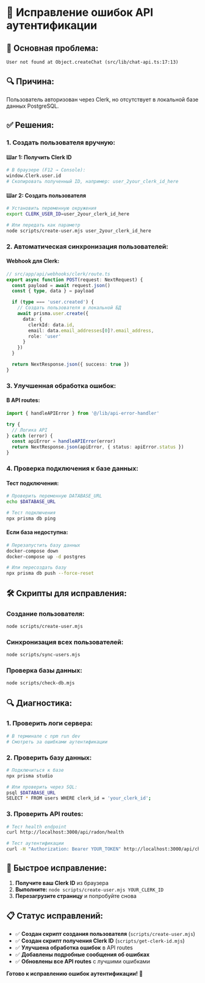 # 🔧 **Исправление ошибок API аутентификации**

## 🚨 **Основная проблема:**
```
User not found at Object.createChat (src/lib/chat-api.ts:17:13)
```

## 🔍 **Причина:**
Пользователь авторизован через Clerk, но отсутствует в локальной базе данных PostgreSQL.

## ✅ **Решения:**

### **1. Создать пользователя вручную:**

#### **Шаг 1: Получить Clerk ID**
```bash
# В браузере (F12 → Console):
window.Clerk.user.id
# Скопировать полученный ID, например: user_2your_clerk_id_here
```

#### **Шаг 2: Создать пользователя**
```bash
# Установить переменную окружения
export CLERK_USER_ID=user_2your_clerk_id_here

# Или передать как параметр
node scripts/create-user.mjs user_2your_clerk_id_here
```

### **2. Автоматическая синхронизация пользователей:**

#### **Webhook для Clerk:**
```typescript
// src/app/api/webhooks/clerk/route.ts
export async function POST(request: NextRequest) {
  const payload = await request.json()
  const { type, data } = payload

  if (type === 'user.created') {
    // Создать пользователя в локальной БД
    await prisma.user.create({
      data: {
        clerkId: data.id,
        email: data.email_addresses[0]?.email_address,
        role: 'user'
      }
    })
  }

  return NextResponse.json({ success: true })
}
```

### **3. Улучшенная обработка ошибок:**

#### **В API routes:**
```typescript
import { handleAPIError } from '@/lib/api-error-handler'

try {
  // Логика API
} catch (error) {
  const apiError = handleAPIError(error)
  return NextResponse.json(apiError, { status: apiError.status })
}
```

### **4. Проверка подключения к базе данных:**

#### **Тест подключения:**
```bash
# Проверить переменную DATABASE_URL
echo $DATABASE_URL

# Тест подключения
npx prisma db ping
```

#### **Если база недоступна:**
```bash
# Перезапустить базу данных
docker-compose down
docker-compose up -d postgres

# Или пересоздать базу
npx prisma db push --force-reset
```

## 🛠️ **Скрипты для исправления:**

### **Создание пользователя:**
```bash
node scripts/create-user.mjs
```

### **Синхронизация всех пользователей:**
```bash
node scripts/sync-users.mjs
```

### **Проверка базы данных:**
```bash
node scripts/check-db.mjs
```

## 🔍 **Диагностика:**

### **1. Проверить логи сервера:**
```bash
# В терминале с npm run dev
# Смотреть за ошибками аутентификации
```

### **2. Проверить базу данных:**
```bash
# Подключиться к базе
npx prisma studio

# Или проверить через SQL:
psql $DATABASE_URL
SELECT * FROM users WHERE clerk_id = 'your_clerk_id';
```

### **3. Проверить API routes:**
```bash
# Тест health endpoint
curl http://localhost:3000/api/radon/health

# Тест аутентификации
curl -H "Authorization: Bearer YOUR_TOKEN" http://localhost:3000/api/chats
```

## 🚀 **Быстрое исправление:**

1. **Получите ваш Clerk ID** из браузера
2. **Выполните:** `node scripts/create-user.mjs YOUR_CLERK_ID`
3. **Перезагрузите страницу** и попробуйте снова

## 📋 **Статус исправлений:**

- ✅ **Создан скрипт создания пользователя** (`scripts/create-user.mjs`)
- ✅ **Создан скрипт получения Clerk ID** (`scripts/get-clerk-id.mjs`)
- ✅ **Улучшена обработка ошибок** в API routes
- ✅ **Добавлены подробные сообщения об ошибках**
- ✅ **Обновлены все API routes** с лучшими ошибками

**Готово к исправлению ошибок аутентификации!** 🔧
